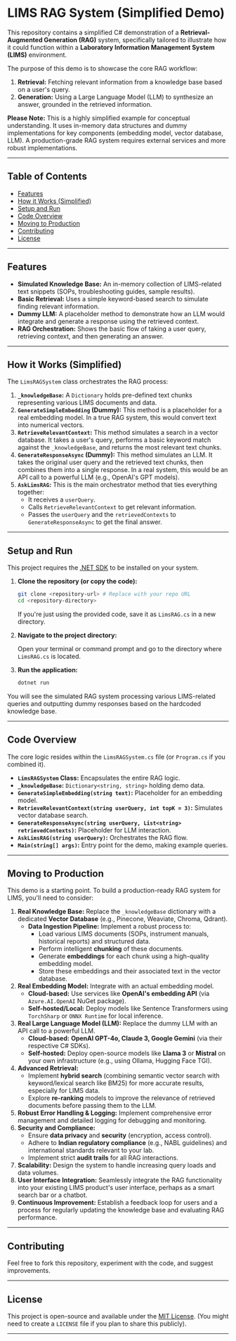 # LIMS RAG System (Simplified Demo)

This repository contains a simplified C# demonstration of a **Retrieval-Augmented Generation (RAG)** system, specifically tailored to illustrate how it could function within a **Laboratory Information Management System (LIMS)** environment.

The purpose of this demo is to showcase the core RAG workflow:
1.  **Retrieval:** Fetching relevant information from a knowledge base based on a user's query.
2.  **Generation:** Using a Large Language Model (LLM) to synthesize an answer, grounded in the retrieved information.

**Please Note:** This is a highly simplified example for conceptual understanding. It uses in-memory data structures and dummy implementations for key components (embedding model, vector database, LLM). A production-grade RAG system requires external services and more robust implementations.

---

## Table of Contents

* [Features](#features)
* [How it Works (Simplified)](#how-it-works-simplified)
* [Setup and Run](#setup-and-run)
* [Code Overview](#code-overview)
* [Moving to Production](#moving-to-production)
* [Contributing](#contributing)
* [License](#license)

---

## Features

* **Simulated Knowledge Base:** An in-memory collection of LIMS-related text snippets (SOPs, troubleshooting guides, sample results).
* **Basic Retrieval:** Uses a simple keyword-based search to simulate finding relevant information.
* **Dummy LLM:** A placeholder method to demonstrate how an LLM would integrate and generate a response using the retrieved context.
* **RAG Orchestration:** Shows the basic flow of taking a user query, retrieving context, and then generating an answer.

---

## How it Works (Simplified)

The `LimsRAGSystem` class orchestrates the RAG process:

1.  **`_knowledgeBase`:** A `Dictionary` holds pre-defined text chunks representing various LIMS documents and data.
2.  **`GenerateSimpleEmbedding` (Dummy):** This method is a placeholder for a real embedding model. In a true RAG system, this would convert text into numerical vectors.
3.  **`RetrieveRelevantContext`:** This method simulates a search in a vector database. It takes a user's query, performs a basic keyword match against the `_knowledgeBase`, and returns the most relevant text chunks.
4.  **`GenerateResponseAsync` (Dummy):** This method simulates an LLM. It takes the original user query and the retrieved text chunks, then combines them into a single response. In a real system, this would be an API call to a powerful LLM (e.g., OpenAI's GPT models).
5.  **`AskLimsRAG`:** This is the main orchestrator method that ties everything together:
    * It receives a `userQuery`.
    * Calls `RetrieveRelevantContext` to get relevant information.
    * Passes the `userQuery` and the `retrievedContexts` to `GenerateResponseAsync` to get the final answer.

---

## Setup and Run

This project requires the [.NET SDK](https://dotnet.microsoft.com/download) to be installed on your system.

1.  **Clone the repository (or copy the code):**

    ```bash
    git clone <repository-url> # Replace with your repo URL
    cd <repository-directory>
    ```

    If you're just using the provided code, save it as `LimsRAG.cs` in a new directory.

2.  **Navigate to the project directory:**

    Open your terminal or command prompt and go to the directory where `LimsRAG.cs` is located.

3.  **Run the application:**

    ```bash
    dotnet run
    ```

You will see the simulated RAG system processing various LIMS-related queries and outputting dummy responses based on the hardcoded knowledge base.

---

## Code Overview

The core logic resides within the `LimsRAGSystem.cs` file (or `Program.cs` if you combined it).

* **`LimsRAGSystem` Class:** Encapsulates the entire RAG logic.
* **`_knowledgeBase`:** `Dictionary<string, string>` holding demo data.
* **`GenerateSimpleEmbedding(string text)`:** Placeholder for an embedding model.
* **`RetrieveRelevantContext(string userQuery, int topK = 3)`:** Simulates vector database search.
* **`GenerateResponseAsync(string userQuery, List<string> retrievedContexts)`:** Placeholder for LLM interaction.
* **`AskLimsRAG(string userQuery)`:** Orchestrates the RAG flow.
* **`Main(string[] args)`:** Entry point for the demo, making example queries.

---

## Moving to Production

This demo is a starting point. To build a production-ready RAG system for LIMS, you'll need to consider:

1.  **Real Knowledge Base:** Replace the `_knowledgeBase` dictionary with a dedicated **Vector Database** (e.g., Pinecone, Weaviate, Chroma, Qdrant).
    * **Data Ingestion Pipeline:** Implement a robust process to:
        * Load various LIMS documents (SOPs, instrument manuals, historical reports) and structured data.
        * Perform intelligent **chunking** of these documents.
        * Generate **embeddings** for each chunk using a high-quality embedding model.
        * Store these embeddings and their associated text in the vector database.
2.  **Real Embedding Model:** Integrate with an actual embedding model.
    * **Cloud-based:** Use services like **OpenAI's embedding API** (via `Azure.AI.OpenAI` NuGet package).
    * **Self-hosted/Local:** Deploy models like Sentence Transformers using `TorchSharp` or `ONNX Runtime` for local inference.
3.  **Real Large Language Model (LLM):** Replace the dummy LLM with an API call to a powerful LLM.
    * **Cloud-based:** **OpenAI GPT-4o, Claude 3, Google Gemini** (via their respective C# SDKs).
    * **Self-hosted:** Deploy open-source models like **Llama 3** or **Mistral** on your own infrastructure (e.g., using Ollama, Hugging Face TGI).
4.  **Advanced Retrieval:**
    * Implement **hybrid search** (combining semantic vector search with keyword/lexical search like BM25) for more accurate results, especially for LIMS data.
    * Explore **re-ranking** models to improve the relevance of retrieved documents before passing them to the LLM.
5.  **Robust Error Handling & Logging:** Implement comprehensive error management and detailed logging for debugging and monitoring.
6.  **Security and Compliance:**
    * Ensure **data privacy** and **security** (encryption, access control).
    * Adhere to **Indian regulatory compliance** (e.g., NABL guidelines) and international standards relevant to your lab.
    * Implement strict **audit trails** for all RAG interactions.
7.  **Scalability:** Design the system to handle increasing query loads and data volumes.
8.  **User Interface Integration:** Seamlessly integrate the RAG functionality into your existing LIMS product's user interface, perhaps as a smart search bar or a chatbot.
9.  **Continuous Improvement:** Establish a feedback loop for users and a process for regularly updating the knowledge base and evaluating RAG performance.

---

## Contributing

Feel free to fork this repository, experiment with the code, and suggest improvements.

---

## License

This project is open-source and available under the [MIT License](LICENSE). (You might need to create a `LICENSE` file if you plan to share this publicly).

---
